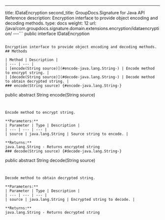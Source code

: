 ---
title: IDataEncryption
second_title: GroupDocs.Signature for Java API Reference
description: Encryption interface to provide object encoding and decoding methods.
type: docs
weight: 12
url: /java/com.groupdocs.signature.domain.extensions.encryption/idataencryption/
---```
public interface IDataEncryption
```

Encryption interface to provide object encoding and decoding methods.
## Methods

| Method | Description |
| --- | --- |
| [encode(String source)](#encode-java.lang.String-) | Encode method to encrypt string. |
| [decode(String source)](#decode-java.lang.String-) | Decode method to obtain decrypted string. |
### encode(String source) {#encode-java.lang.String-}
```
public abstract String encode(String source)
```


Encode method to encrypt string.

**Parameters:**
| Parameter | Type | Description |
| --- | --- | --- |
| source | java.lang.String | Source string to encode. |

**Returns:**
java.lang.String - Returns encrypted string
### decode(String source) {#decode-java.lang.String-}
```
public abstract String decode(String source)
```


Decode method to obtain decrypted string.

**Parameters:**
| Parameter | Type | Description |
| --- | --- | --- |
| source | java.lang.String | Encrypted string to decode. |

**Returns:**
java.lang.String - Returns decrypted string
